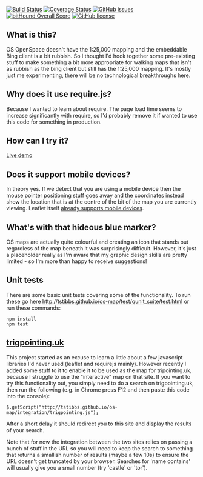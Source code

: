 [![Build Status](https://travis-ci.org/tstibbs/os-map.svg?branch=master)](https://travis-ci.org/tstibbs/os-map)
[![Coverage Status](https://coveralls.io/repos/github/tstibbs/os-map/badge.svg?branch=master)](https://coveralls.io/github/tstibbs/os-map?branch=master)
[![GitHub issues](https://img.shields.io/github/issues/tstibbs/os-map.svg)](https://github.com/tstibbs/os-map/issues)
[![bitHound Overall Score](https://www.bithound.io/github/tstibbs/os-map/badges/score.svg)](https://www.bithound.io/github/tstibbs/os-map)
[![GitHub license](https://img.shields.io/badge/license-Apache%202-blue.svg)](https://raw.githubusercontent.com/tstibbs/os-map/master/LICENSE)

## What is this?
OS OpenSpace doesn't have the 1:25,000 mapping and the embeddable Bing client is a bit rubbish. So I thought I'd hook together some pre-existing stuff to make something a bit more appropriate for walking maps that isn't as rubbish as the bing client but still has the 1:25,000 mapping. It's mostly just me experimenting, there will be no technological breakthroughs here.

## Why does it use require.js?
Because I wanted to learn about require. The page load time seems to increase significantly with require, so I'd probably remove it if wanted to use this code for something in production.

## How can I try it?
[Live demo](http://tstibbs.github.io/os-map/examples/index.html)

## Does it support mobile devices?
In theory yes. If we detect that you are using a mobile device then the mouse pointer positioning stuff goes away and the coordinates instead show the location that is at the centre of the bit of the map you are currently viewing. Leaflet itself [already supports mobile devices](http://leafletjs.com/examples/mobile.html).

## What's with that hideous blue marker?
OS maps are actually quite colourful and creating an icon that stands out regardless of the map beneath it was surprisingly difficult. However, it's just a placeholder really as I'm aware that my graphic design skills are pretty limited - so I'm more than happy to receive suggestions!

## Unit tests
There are some basic unit tests covering some of the functionality. To run these go here http://tstibbs.github.io/os-map/test/qunit_suite/test.html or run these commands:
```
npm install
npm test
```

## [trigpointing.uk](http://trigpointing.uk)
This project started as an excuse to learn a little about a few javascript libraries I'd never used (leaflet and requirejs mainly). However recently I added some stuff to it to enable it to be used as the map for tripointing.uk, because I struggle to use the "interactive" map on that site. If you want to try this functionality out, you simply need to do a search on trigpointing.uk, then run the following (e.g. in Chrome press F12 and then paste this code into the console):
```
$.getScript("http://tstibbs.github.io/os-map/integration/trigpointing.js");
```
After a short delay it should redirect you to this site and display the results of your search.

Note that for now the integration between the two sites relies on passing a bunch of stuff in the URL so you will need to keep the search to something that returns a smallish number of results (maybe a few 10s) to ensure the URL doesn't get truncated by your browser. Searches for 'name contains' will usually give you a small number (try 'castle' or 'tor').
